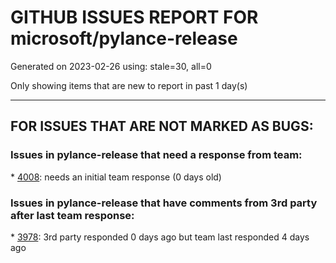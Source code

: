 
# GITHUB ISSUES REPORT FOR microsoft/pylance-release


Generated on 2023-02-26 using: stale=30, all=0


Only showing items that are new to report in past 1 day(s)


---

## FOR ISSUES THAT ARE NOT MARKED AS BUGS:


### Issues in pylance-release that need a response from team:


\* [4008](https://github.com/microsoft/pylance-release/issues/4008 "Support for Pydantic dynamic models"): needs an initial team response (0 days old)

### Issues in pylance-release that have comments from 3rd party after last team response:


\* [3978](https://github.com/microsoft/pylance-release/issues/3978 "pylance is too slow when using sklearn. Checking and Analyzing are repeated every time when the file saved (&quot;Long operation: checking:&quot;)"): 3rd party responded 0 days ago but team last responded 4 days ago
